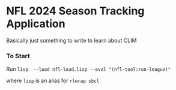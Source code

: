 # NFL 2024 Season Tracking Application
Basically just something to write to learn about CLIM

### To Start
Run `lisp  --load nfl-load.lisp --eval "(nfl-tool:run-league)"`

where `lisp` is an alias for `rlwrap sbcl`
